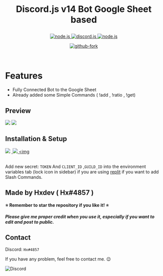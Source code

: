 
<h1 align="center">

**Discord.js v14 Bot Google Sheet based**

</h1>



  

<p align="center">

<a  href="https://nodejs.org/en/download/">

<img  src="https://img.shields.io/badge/node-18.7.x-brightgreen?style=for-the-badge"  alt="node.js">

</a>

  

<a  href="https://github.com/discordjs/discord.js/">

<img  src="https://img.shields.io/badge/discord.js-v14-blue?style=for-the-badge"  alt="discord.js">

</a>

  

<a  href="https://github.com/Nathaniel-VFX/Discord.js-v14-Command-Handlers">

<img  src="https://img.shields.io/badge/version-latest-red?style=for-the-badge"  alt="node.js">

</a>

  

</p>

  
  

<p align="center">

<a  href="https://github.com/hexmage2002/DiscordGooglesheet/fork">

<img  src="https://img.shields.io/badge/Fork-github-blueviolet?logo=githubactions&logoColor=white&style=for-the-badge"  alt="github-fork">

</a>




</a>

</p>



  

<br>

  
  

# Features

-  Fully Connected Bot to the Google Sheet
-  Already added some Simple Commands ( !add , !ratio , !get)

## Preview

<img  src="https://cdn.discordapp.com/attachments/865607749311660042/1062767307715256391/Screenshot_1.png"/>

<img  src="https://cdn.discordapp.com/attachments/865607749311660042/1062769430163095643/image.png"/>


  

  

## Installation & Setup

<img  src="https://cdn.discordapp.com/attachments/865607749311660042/1062773218429128754/carbon.png"/>
<img  

<a href = "https://robocorp.com/docs/development-guide/google-sheets/interacting-with-google-sheets"> <img  src="https://cdn.discordapp.com/attachments/865607749311660042/1062773800078413896/carbon_1.png"/>
<img  
</a>
<br  />

  

Add new secret: `TOKEN` And `CLIENT_ID` ,`GUILD_ID` into the environment variables tab (lock icon in sidebar) if you are using [replit](https://replit.com/) if you want to add Slash Commands.

  

## Made by Hxdev ( Hx#4857 )


  

**⭐ Remember to star the repository if you like it! ⭐**

  

_**Please give me proper credit when you use it, especially if you want to edit and post to public.**_

  

## Contact

Discord: `Hx#4857`

  

If you have any problem, feel free to contact me. 😉

  

<img  src="https://cdn.discordapp.com/attachments/865607749311660042/1062768759334522940/image.png"  alt="Discord"/>
  
